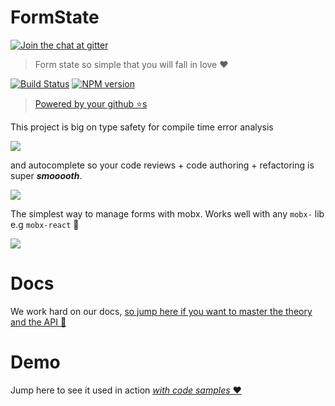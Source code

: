 # FormState

[![Join the chat at  gitter][gitter-image]][gitter-url]

> Form state so simple that you will fall in love ❤️

[![Build Status][travis-image]][travis-url]
[![NPM version][npm-image]][npm-url]

> [Powered by your github ⭐s](https://github.com/formstate/formstate/stargazers)

This project is big on type safety for compile time error analysis

![](https://raw.githubusercontent.com/formstate/formstate/master/demo/images/typeSafety.png)

and autocomplete so your code reviews + code authoring + refactoring is super __*smooooth*__.

![](https://raw.githubusercontent.com/formstate/formstate/master/demo/images/autocomplete.gif)

The simplest way to manage forms with mobx. Works well with any `mobx-` lib e.g `mobx-react` 🌹

[![](https://raw.githubusercontent.com/formstate/formstate/master/demo/logo/logo.png)](https://formstate.github.io/)

# Docs

We work hard on our docs, [so jump here if you want to master the theory and the API 🌹](https://formstate.github.io/)

# Demo

Jump here to see it used in action [*with code samples* ❤️️](https://formstate.github.io/demos)


[gitter-image]:https://badges.gitter.im/Join%20Chat.svg
[gitter-url]:https://gitter.im/formstate/general
[travis-image]:https://travis-ci.org/formstate/formstate.svg?branch=master
[travis-url]:https://travis-ci.org/formstate/formstate
[npm-image]:https://img.shields.io/npm/v/formstate.svg?style=flat
[npm-url]:https://npmjs.org/package/formstate
